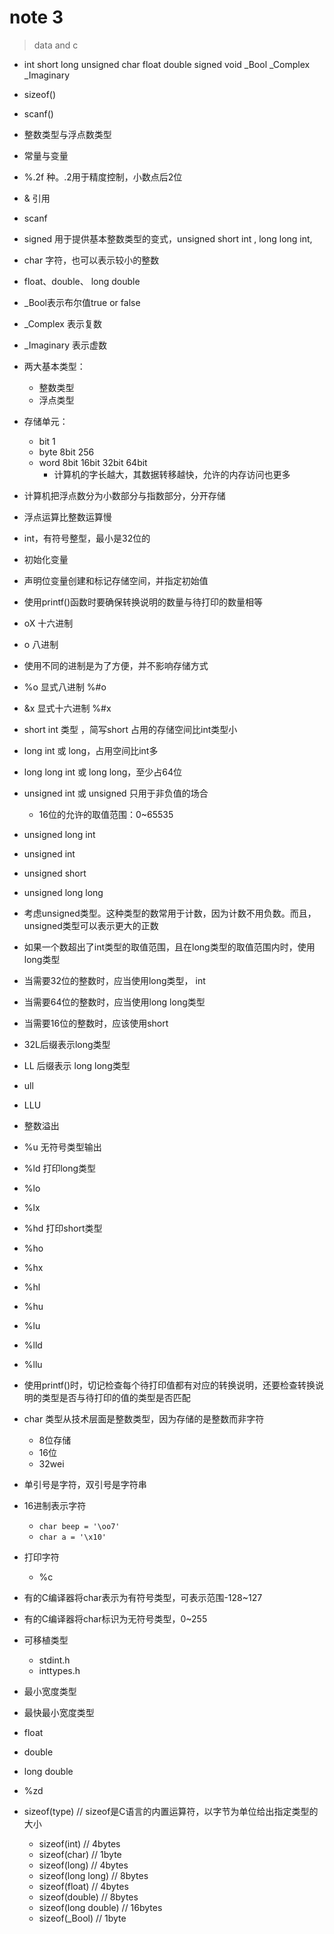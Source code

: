# note 3
> data and c

- int short long unsigned char float double signed void _Bool _Complex _Imaginary
- sizeof()
- scanf()
- 整数类型与浮点数类型
- 常量与变量

- %.2f 种。.2用于精度控制，小数点后2位
- & 引用
- scanf

- signed 用于提供基本整数类型的变式，unsigned short int , long long int,
- char 字符，也可以表示较小的整数
- float、double、 long double
- _Bool表示布尔值true or false
- _Complex 表示复数
- _Imaginary 表示虚数

- 两大基本类型：
  - 整数类型
  - 浮点类型

- 存储单元：
  - bit 1
  - byte 8bit 256
  - word 8bit 16bit 32bit 64bit
    - 计算机的字长越大，其数据转移越快，允许的内存访问也更多

- 计算机把浮点数分为小数部分与指数部分，分开存储
- 浮点运算比整数运算慢

- int，有符号整型，最小是32位的
- 初始化变量
- 声明位变量创建和标记存储空间，并指定初始值

- 使用printf()函数时要确保转换说明的数量与待打印的数量相等
- oX 十六进制
- o 八进制
- 使用不同的进制是为了方便，并不影响存储方式
- %o 显式八进制 %#o
- &x 显式十六进制 %#x
  
- short int 类型 ，简写short 占用的存储空间比int类型小
- long int 或 long，占用空间比int多
- long long int 或 long long，至少占64位
- unsigned int 或 unsigned 只用于非负值的场合
  - 16位的允许的取值范围：0~65535
- unsigned long int
- unsigned int
- unsigned short
- unsigned long long

- 考虑unsigned类型。这种类型的数常用于计数，因为计数不用负数。而且，unsigned类型可以表示更大的正数
- 如果一个数超出了int类型的取值范围，且在long类型的取值范围内时，使用long类型
- 当需要32位的整数时，应当使用long类型， int
- 当需要64位的整数时，应当使用long long类型
- 当需要16位的整数时，应该使用short

- 32L后缀表示long类型
- LL 后缀表示 long long类型
- ull
- LLU

- 整数溢出

- %u 无符号类型输出
- %ld 打印long类型
- %lo
- %lx
- %hd 打印short类型
- %ho
- %hx
- %hl
- %hu
- %lu
- %lld
- %llu

- 使用printf()时，切记检查每个待打印值都有对应的转换说明，还要检查转换说明的类型是否与待打印的值的类型是否匹配

- char 类型从技术层面是整数类型，因为存储的是整数而非字符
  - 8位存储
  - 16位
  - 32wei

- 单引号是字符，双引号是字符串
- 16进制表示字符
  - `char beep = '\oo7'`
  - `char a = '\x10'`
- 打印字符
  - %c

- 有的C编译器将char表示为有符号类型，可表示范围-128~127
- 有的C编译器将char标识为无符号类型，0~255

- 可移植类型
  - stdint.h
  - inttypes.h

- 最小宽度类型
- 最快最小宽度类型

- float
- double
- long double

- %zd
- sizeof(type) // sizeof是C语言的内置运算符，以字节为单位给出指定类型的大小
  - sizeof(int) // 4bytes
  - sizeof(char) // 1byte
  - sizeof(long) // 4bytes
  - sizeof(long long) // 8bytes
  - sizeof(float) // 4bytes
  - sizeof(double) // 8bytes
  - sizeof(long double) // 16bytes
  - sizeof(_Bool) // 1byte